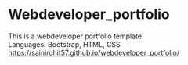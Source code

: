 # Webdeveloper_portfolio
This is a webdeveloper portfolio template.
<br>
Languages: Bootstrap, HTML, CSS
<br>
https://sainirohit57.github.io/webdeveloper_portfolio/

